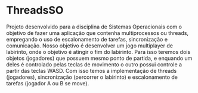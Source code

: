 # ThreadsSO

Projeto desenvolvido para a disciplina de Sistemas Operacionais com o objetivo de fazer
uma aplicação que contenha multiprocessos ou threads, empregando o uso de escalonamento
de tarefas, sincronização e comunicação. Nosso objetivo é desenvolver um jogo multiplayer
de labirinto, onde o objetivo é atingir o fim do labirinto. Para isso teremos dois objetos 
(jogadores) que possuem mesmo ponto de partida, e enquando um deles é controlado pelas 
teclas de movimento o outro possui controle a partir das teclas WASD. Com isso temos a 
implementação de threads (jogadores), sincronização (percorrer o labirinto) e escalonamento
de tarefas (jogador A ou B se move).